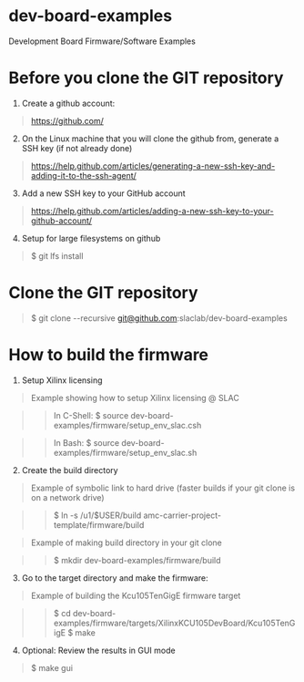 # dev-board-examples

Development Board Firmware/Software Examples

# Before you clone the GIT repository

1) Create a github account:
> https://github.com/

2) On the Linux machine that you will clone the github from, generate a SSH key (if not already done)
> https://help.github.com/articles/generating-a-new-ssh-key-and-adding-it-to-the-ssh-agent/

3) Add a new SSH key to your GitHub account
> https://help.github.com/articles/adding-a-new-ssh-key-to-your-github-account/

4) Setup for large filesystems on github
> $ git lfs install

# Clone the GIT repository
> $ git clone --recursive git@github.com:slaclab/dev-board-examples

# How to build the firmware 

1) Setup Xilinx licensing

> Example showing how to setup Xilinx licensing @ SLAC

>> In C-Shell: $ source dev-board-examples/firmware/setup_env_slac.csh

>> In Bash:    $ source dev-board-examples/firmware/setup_env_slac.sh


2) Create the build directory

> Example of symbolic link to hard drive (faster builds if your git clone is on a network drive)

>> $ ln -s /u1/$USER/build amc-carrier-project-template/firmware/build

> Example of making build directory in your git clone

>> $ mkdir dev-board-examples/firmware/build

3) Go to the target directory and make the firmware:

> Example of building the Kcu105TenGigE firmware target

>> $ cd dev-board-examples/firmware/targets/XilinxKCU105DevBoard/Kcu105TenGigE
>> $ make

4) Optional: Review the results in GUI mode
> $ make gui




